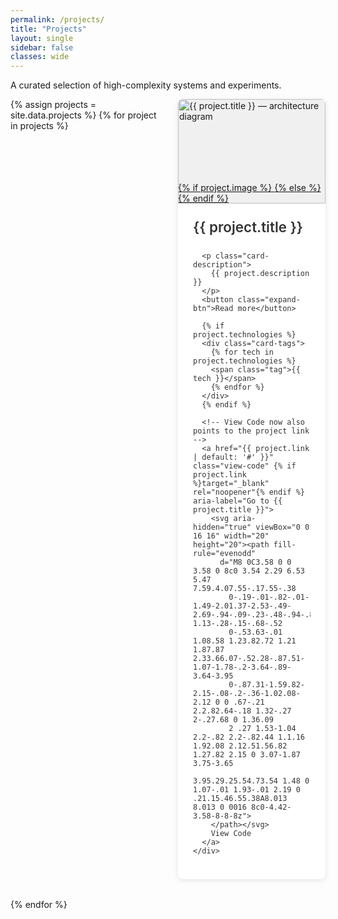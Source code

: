 ```yaml
---
permalink: /projects/
title: "Projects"
layout: single
sidebar: false
classes: wide
---
```


<p class="intro">A curated selection of high-complexity systems and experiments.</p>

<div class="projects-grid">
  {% assign projects = site.data.projects %}
  {% for project in projects %}
  <article class="project-card">
    <a href="{{ project.link | default: '#' }}" class="card-image-link" {% if project.link %}target="_blank" rel="noopener"{% endif %}>
      {% if project.image %}
      <img src="{{ project.image }}" alt="{{ project.title }} — architecture diagram" class="card-image">
      {% else %}
      <div class="card-image placeholder"></div>
      {% endif %}
    </a>
    <div class="card-content">
      <h2 class="card-title">
        <!-- Title links to the live project -->
        <a href="{{ project.link | default: '#' }}" {% if project.link %}target="_blank" rel="noopener"{% endif %}>
          {{ project.title }}
        </a>
      </h2>

      <p class="card-description">
        {{ project.description }}
      </p>
      <button class="expand-btn">Read more</button>

      {% if project.technologies %}
      <div class="card-tags">
        {% for tech in project.technologies %}
        <span class="tag">{{ tech }}</span>
        {% endfor %}
      </div>
      {% endif %}

      <!-- View Code now also points to the project link -->
      <a href="{{ project.link | default: '#' }}" class="view-code" {% if project.link %}target="_blank" rel="noopener"{% endif %} aria-label="Go to {{ project.title }}">
        <svg aria-hidden="true" viewBox="0 0 16 16" width="20" height="20"><path fill-rule="evenodd"
          d="M8 0C3.58 0 0 3.58 0 8c0 3.54 2.29 6.53 5.47 7.59.4.07.55-.17.55-.38 
            0-.19-.01-.82-.01-1.49-2.01.37-2.53-.49-2.69-.94-.09-.23-.48-.94-.82-1.13-.28-.15-.68-.52
            0-.53.63-.01 1.08.58 1.23.82.72 1.21 1.87.87 2.33.66.07-.52.28-.87.51-1.07-1.78-.2-3.64-.89-3.64-3.95
            0-.87.31-1.59.82-2.15-.08-.2-.36-1.02.08-2.12 0 0 .67-.21 2.2.82.64-.18 1.32-.27 2-.27.68 0 1.36.09
            2 .27 1.53-1.04 2.2-.82 2.2-.82.44 1.1.16 1.92.08 2.12.51.56.82 1.27.82 2.15 0 3.07-1.87 3.75-3.65
            3.95.29.25.54.73.54 1.48 0 1.07-.01 1.93-.01 2.19 0 .21.15.46.55.38A8.013 8.013 0 0016 8c0-4.42-3.58-8-8-8z">
        </path></svg>
        View Code
      </a>
    </div>
  </article>
  {% endfor %}
</div>

<style>
/* Force exactly 2 cards per row */
.projects-grid {
  display: grid;
  grid-template-columns: repeat(2, 1fr);
  gap: 2rem;
  width: 100%;
  margin: 0 auto;
}

/* Card styling */
.project-card {
  display: flex;
  flex-direction: column;
  background: #fff;
  border-radius: 8px;
  overflow: hidden;
  box-shadow: 0 2px 8px rgba(0,0,0,0.1);
  transition: transform 0.3s, box-shadow 0.3s;
}
.project-card:hover {
  transform: translateY(-4px);
  box-shadow: 0 4px 16px rgba(0,0,0,0.15);
}

/* Image wrapper */
.card-image-link {
  display: block;
  width: 100%;
  padding-top: 56.25%;
  position: relative;
  background: #f0f0f0;
}
.card-image {
  position: absolute;
  inset: 0;
  object-fit: cover;
  width: 100%;
  height: 100%;
  transition: transform 0.5s;
}
.project-card:hover .card-image {
  transform: scale(1.05);
}

/* Content area */
.card-content {
  padding: 1.5rem;
  display: flex;
  flex-direction: column;
  color: #333;
}
.card-title {
  margin: 0 0 0.75rem;
  font-size: 1.4rem;
  font-weight: 600;
}
.card-title a {
  color: inherit;
  text-decoration: none;
}
.card-title a:hover {
  text-decoration: underline;
}

/* Clamp description to 4 lines */
.card-description {
  display: -webkit-box;
  -webkit-box-orient: vertical;
  -webkit-line-clamp: 4;
  overflow: hidden;
  position: relative;
  line-height: 1.5;
  margin: 0 0 0.5rem;
}

/* Expanded description */
.card-description.expanded {
  -webkit-line-clamp: unset;
}

/* Read more / Show less button */
.expand-btn {
  background: none;
  border: none;
  color: #007acc;
  cursor: pointer;
  padding: 0;
  font-size: 0.95rem;
  align-self: flex-start;
  margin-bottom: 1rem;
}
.expand-btn:hover {
  text-decoration: underline;
}

/* Tags */
.card-tags {
  display: flex;
  flex-wrap: wrap;
  gap: 0.5rem;
  margin-bottom: 1rem;
}
.tag {
  background: #ececec;
  border-radius: 999px;
  padding: 0.25em 0.75em;
  font-size: 0.85rem;
  color: #333;
}

/* View Code link */
.view-code {
  margin-top: auto;            /* push to bottom */
  display: inline-flex;
  align-items: center;
  gap: 0.5rem;
  font-size: 0.95rem;
  color: #0366d6;
  text-decoration: none;
}
.view-code svg {
  fill: currentColor;
}
.view-code:hover {
  text-decoration: underline;
}
</style>

<script>
document.addEventListener("DOMContentLoaded", function() {
  document.querySelectorAll(".project-card").forEach(function(card) {
    var desc = card.querySelector(".card-description");
    var btn  = card.querySelector(".expand-btn");
    if (!desc || !btn) return;

    btn.addEventListener("click", function() {
      var isExpanded = desc.classList.toggle("expanded");
      btn.textContent = isExpanded ? "Show less" : "Read more";
    });
  });
});
</script>
